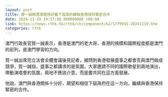 ```yaml
---
layout: post
title: 賀一誠稱港澳關係好冀下屆政府續與香港保持緊密合作
date: 2024-11-19 19:57:08.000000000 +08:00
link: https://news.rthk.hk/rthk/ch/component/k2/1779945-20241119.htm
categories: rthk
---
```


澳門行政長官賀一誠表示，香港是澳門的老大哥，香港的規模和國際程度都是澳門的前列，是澳門學習的方向。

賀一誠出席完立法會全體會議後見記者，被問到香港發展盛事之都會否與澳門做成競爭，賀一誠指，盛事之都講求的是氛圍，大家邀請不同的國際歌星到兩地演出，帶動演唱會的氛圍，兩地不應該介意，而是要共同在這方面發展。

他說，澳門與香港關係十分好，期望和相信下屆政府在這一方向，繼續與香港保持緊密的合作。
